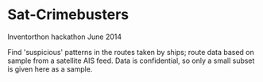 Sat-Crimebusters
================

Inventorthon hackathon June 2014

Find 'suspicious' patterns in the routes taken by ships; route data based on sample from a satellite AIS feed.
Data is confidential, so only a small subset is given here as a sample.
